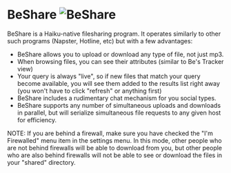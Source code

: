 BeShare
![BeShare](https://github.com/ayushmunot/BeShare/blob/master/beshare.png?raw=true "BeShare App")
===================
BeShare is a Haiku-native filesharing program. It operates similarly to
other such programs (Napster, Hotline, etc) but with a few advantages:

- BeShare allows you to upload or download any type of file, not just mp3.
- When browsing files, you can see their attributes (similar to Be's
Tracker view)
- Your query is always "live", so if new files that match your query become
available, you will see them added to the results list right away (you
won't have to click "refresh" or anything first)
- BeShare includes a rudimentary chat mechanism for you social types.
- BeShare supports any number of simultaneous uploads and downloads in
parallel, but will serialize simultaneous file requests to any given
host for efficiency.

NOTE:  If you are behind a firewall, make sure you have checked the
       "I'm Firewalled" menu item in the settings menu.  In this mode,
       other people who are not behind firewalls will be able to download
       from you, but other people who are also behind firewalls will
       not be able to see or download the files in your "shared" directory.
